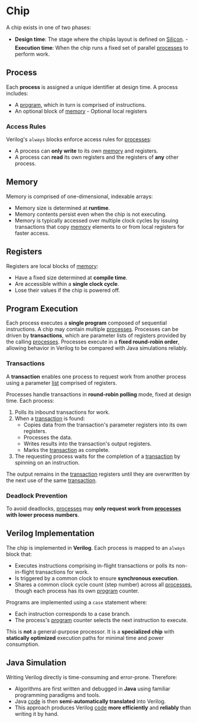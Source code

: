# Chip

A chip exists in one of two phases:

- **Design time**: The stage where the chipâs layout is defined on [Silicon](https://en.wikipedia.org/wiki/Silicon). - **Execution time**: When the chip runs a fixed set of parallel [processes](https://en.wikipedia.org/wiki/Process_management_(computing)) to perform work.

## Process

Each **process** is assigned a unique identifier at design time. A process includes:

- A [program](https://en.wikipedia.org/wiki/Computer_program), which in turn is comprised of instructions.
- An optional block of [memory](https://en.wikipedia.org/wiki/Computer_memory) - Optional local registers

### Access Rules

Verilog's `always` blocks enforce access rules for [processes](https://en.wikipedia.org/wiki/Process_management_(computing)): 
- A process can **only write** to its own [memory](https://en.wikipedia.org/wiki/Computer_memory) and registers.
- A process can **read** its own registers and the registers of **any** other process.

## Memory

Memory is comprised of one-dimensional, indexable arrays:

- Memory size is determined at **runtime**.
- Memory contents persist even when the chip is not executing.
- Memory is typically accessed over multiple clock cycles by issuing transactions that copy [memory](https://en.wikipedia.org/wiki/Computer_memory) elements to or from local registers for faster access.

## Registers

Registers are local blocks of [memory](https://en.wikipedia.org/wiki/Computer_memory): 
- Have a fixed size determined at **compile time**.
- Are accessible within a **single clock cycle**.
- Lose their values if the chip is powered off.

## Program Execution

Each process executes a **single program** composed of sequential instructions. A chip may contain multiple [processes](https://en.wikipedia.org/wiki/Process_management_(computing)). 
Processes can be driven by **transactions**, which are parameter lists of registers provided by the calling [processes](https://en.wikipedia.org/wiki/Process_management_(computing)). 
Processes execute in a **fixed round-robin order**, allowing behavior in Verilog to be compared with Java simulations reliably.

### Transactions

A **transaction** enables one process to request work from another process using a parameter [list](https://en.wikipedia.org/wiki/Linked_list) comprised of registers.

Processes handle transactions in **round-robin polling** mode, fixed at design time. Each process:

1. Polls its inbound transactions for work.
2. When a [transaction](https://en.wikipedia.org/wiki/Database_transaction) is found:
   - Copies data from the transaction's parameter registers into its own registers.
   - Processes the data.
   - Writes results into the transaction's output registers.
   - Marks the [transaction](https://en.wikipedia.org/wiki/Database_transaction) as complete.
3. The requesting process waits for the completion of a [transaction](https://en.wikipedia.org/wiki/Database_transaction) by spinning on an instruction.

The output remains in the [transaction](https://en.wikipedia.org/wiki/Database_transaction) registers until they are overwritten by the next use of the same [transaction](https://en.wikipedia.org/wiki/Database_transaction). 
### Deadlock Prevention

To avoid deadlocks, [processes](https://en.wikipedia.org/wiki/Process_management_(computing)) may **only request work from [processes](https://en.wikipedia.org/wiki/Process_management_(computing)) with lower process numbers**.

## Verilog Implementation

The chip is implemented in **Verilog**. Each process is mapped to an `always` block that:

- Executes instructions comprising in-flight transactions or polls its non-in-flight transactions for work.
- Is triggered by a common clock to ensure **synchronous execution**.
- Shares a common clock cycle count (step number) across all [processes](https://en.wikipedia.org/wiki/Process_management_(computing)), though each process has its own [program](https://en.wikipedia.org/wiki/Computer_program) counter.

Programs are implemented using a `case` statement where:

- Each instruction corresponds to a case branch.
- The process's [program](https://en.wikipedia.org/wiki/Computer_program) counter selects the next instruction to execute.

This is **not** a general-purpose processor. It is a **specialized chip** with **statically optimized** execution paths for minimal time and power consumption.

## Java Simulation

Writing Verilog directly is time-consuming and error-prone. Therefore:

- Algorithms are first written and debugged in **Java** using familiar programming paradigms and tools.
- Java [code](https://en.wikipedia.org/wiki/Computer_program) is then **semi-automatically translated** into Verilog.
- This approach produces Verilog [code](https://en.wikipedia.org/wiki/Computer_program) **more efficiently** and **reliably** than writing it by hand.
